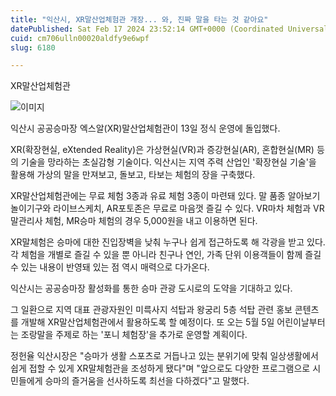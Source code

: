```yaml
---
title: "익산시, XR말산업체험관 개장... 와, 진짜 말을 타는 것 같아요"
datePublished: Sat Feb 17 2024 23:52:14 GMT+0000 (Coordinated Universal Time)
cuid: cm706ulln00020aldfy9e6wpf
slug: 6180

---
```



XR말산업체험관

![이미지](https://cdn.hashnode.com/res/hashnode/image/upload/v1739260590555/66dd78f3-09ae-4a99-9496-721136ed8ec9.jpeg)

익산시 공공승마장 엑스알(XR)말산업체험관이 13일 정식 운영에 돌입했다.

XR(확장현실, eXtended Reality)은 가상현실(VR)과 증강현실(AR), 혼합현실(MR) 등의 기술을 망라하는 초실감형 기술이다. 익산시는 지역 주력 산업인 '확장현실 기술'을 활용해 가상의 말을 만져보고, 돌보고, 타보는 체험의 장을 구축했다.

XR말산업체험관에는 무료 체험 3종과 유료 체험 3종이 마련돼 있다. 말 품종 알아보기 놀이기구와 라이브스케치, AR포토존은 무료로 마음껏 즐길 수 있다. VR마차 체험과 VR말관리사 체험, MR승마 체험의 경우 5,000원을 내고 이용하면 된다.

XR말체험은 승마에 대한 진입장벽을 낮춰 누구나 쉽게 접근하도록 해 각광을 받고 있다. 각 체험을 개별로 즐길 수 있을 뿐 아니라 친구나 연인, 가족 단위 이용객들이 함께 즐길 수 있는 내용이 반영돼 있는 점 역시 매력으로 다가온다.

익산시는 공공승마장 활성화를 통한 승마 관광 도시로의 도약을 기대하고 있다.

그 일환으로 지역 대표 관광자원인 미륵사지 석탑과 왕궁리 5층 석탑 관련 홍보 콘텐츠를 개발해 XR말산업체험관에서 활용하도록 할 예정이다. 또 오는 5월 5일 어린이날부터는 조랑말을 주제로 하는 '포니 체험장'을 추가로 운영할 계획이다.

정헌율 익산시장은 "승마가 생활 스포츠로 거듭나고 있는 분위기에 맞춰 일상생활에서 쉽게 접할 수 있게 XR말체험관을 조성하게 됐다"며 "앞으로도 다양한 프로그램으로 시민들에게 승마의 즐거움을 선사하도록 최선을 다하겠다"고 말했다.